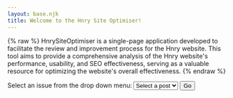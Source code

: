 ```yaml
---
layout: base.njk
title: Welcome to the Hnry Site Optimiser!
---
```


{% raw %}
HnrySiteOptimiser is a single-page application developed to facilitate the review and improvement process for the Hnry website. This tool aims to provide a comprehensive analysis of the Hnry website's performance, usability, and SEO effectiveness, serving as a valuable resource for optimizing the website's overall effectiveness.
{% endraw %}

<form id="post-form">
    <label for="post-select">Select an issue from the drop down menu:</label>
    <select id="post-select">
        <option value="" disabled selected>Select a post</option>
        <option value="../site/post-1/index.html">Post 1</option>
        <option value="../site/post-2/index.html">Post 2</option>
        <option value="../site/post-3/index.html">Post 3</option>
    </select>
    <button type="submit">Go</button>
</form>


